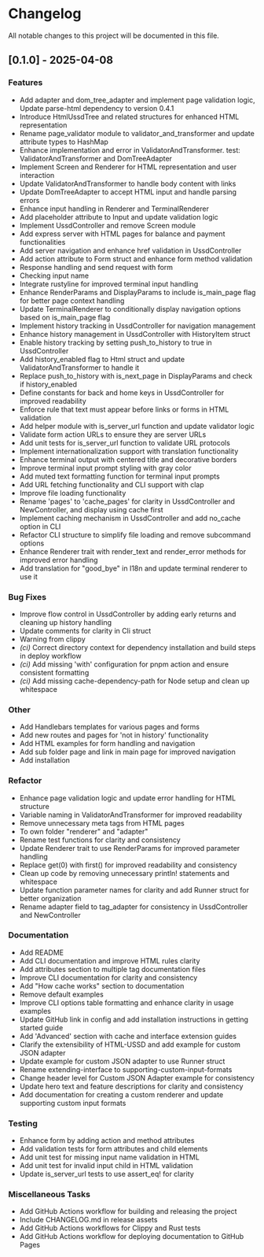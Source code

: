 # Changelog

All notable changes to this project will be documented in this file.

## [0.1.0] - 2025-04-08

### Features

- Add adapter and dom_tree_adapter and implement page validation logic, Update parse-html dependency to version 0.4.1
- Introduce HtmlUssdTree and related structures for enhanced HTML representation
- Rename page_validator module to validator_and_transformer and update attribute types to HashMap
- Enhance implementation and error in ValidatorAndTransformer. test: ValidatorAndTransformer and DomTreeAdapter
- Implement Screen and Renderer for HTML representation and user interaction
- Update ValidatorAndTransformer to handle body content with links
- Update DomTreeAdapter to accept HTML input and handle parsing errors
- Enhance input handling in Renderer and TerminalRenderer
- Add placeholder attribute to Input and update validation logic
- Implement UssdController and remove Screen module
- Add express server with HTML pages for balance and payment functionalities
- Add server navigation and enhance href validation in UssdController
- Add action attribute to Form struct and enhance form method validation
- Response handling and send request with form
- Checking input name
- Integrate rustyline for improved terminal input handling
- Enhance RenderParams and DisplayParams to include is_main_page flag for better page context handling
- Update TerminalRenderer to conditionally display navigation options based on is_main_page flag
- Implement history tracking in UssdController for navigation management
- Enhance history management in UssdController with HistoryItem struct
- Enable history tracking by setting push_to_history to true in UssdController
- Add history_enabled flag to Html struct and update ValidatorAndTransformer to handle it
- Replace push_to_history with is_next_page in DisplayParams and check if history_enabled
- Define constants for back and home keys in UssdController for improved readability
- Enforce rule that text must appear before links or forms in HTML validation
- Add helper module with is_server_url function and update validator logic
- Validate form action URLs to ensure they are server URLs
- Add unit tests for is_server_url function to validate URL protocols
- Implement internationalization support with translation functionality
- Enhance terminal output with centered title and decorative borders
- Improve terminal input prompt styling with gray color
- Add muted text formatting function for terminal input prompts
- Add URL fetching functionality and CLI support  with clap
- Improve file loading functionality
- Rename 'pages' to 'cache_pages' for clarity in UssdController and NewController, and display using cache first
- Implement caching mechanism in UssdController and add no_cache option in CLI
- Refactor CLI structure to simplify file loading and remove subcommand options
- Enhance Renderer trait with render_text and render_error methods for improved error handling
- Add translation for "good_bye" in I18n and update terminal renderer to use it

### Bug Fixes

- Improve flow control in UssdController by adding early returns and cleaning up history handling
- Update comments for clarity in Cli struct
- Warning from clippy
- *(ci)* Correct directory context for dependency installation and build steps in deploy workflow
- *(ci)* Add missing 'with' configuration for pnpm action and ensure consistent formatting
- *(ci)* Add missing cache-dependency-path for Node setup and clean up whitespace

### Other

- Add Handlebars templates for various pages and forms
- Add new routes and pages for 'not in history' functionality
- Add HTML examples for form handling and navigation
- Add sub folder page and link in main page for improved navigation
- Add installation

### Refactor

- Enhance page validation logic and update error handling for HTML structure
- Variable naming in ValidatorAndTransformer for improved readability
- Remove unnecessary meta tags from HTML pages
- To own folder "renderer" and "adapter"
- Rename test functions for clarity and consistency
- Update Renderer trait to use RenderParams for improved parameter handling
- Replace get(0) with first() for improved readability and consistency
- Clean up code by removing unnecessary println! statements and whitespace
- Update function parameter names for clarity and add Runner struct for better organization
- Rename adapter field to tag_adapter for consistency in UssdController and NewController

### Documentation

- Add README
- Add CLI documentation and improve HTML rules clarity
- Add attributes section to multiple tag documentation files
- Improve CLI documentation for clarity and consistency
- Add "How cache works" section to documentation
- Remove default examples
- Improve CLI options table formatting and enhance clarity in usage examples
- Update GitHub link in config and add installation instructions in getting started guide
- Add 'Advanced' section with cache and interface extension guides
- Clarify the extensibility of HTML-USSD and add example for custom JSON adapter
- Update example for custom JSON adapter to use Runner struct
- Rename extending-interface to supporting-custom-input-formats
- Change header level for Custom JSON Adapter example for consistency
- Update hero text and feature descriptions for clarity and consistency
- Add documentation for creating a custom renderer and update supporting custom input formats

### Testing

- Enhance form by adding action and method attributes
- Add validation tests for form attributes and child elements
- Add unit test for missing input name validation in HTML
- Add unit test for invalid input child in HTML validation
- Update is_server_url tests to use assert_eq! for clarity

### Miscellaneous Tasks

- Add GitHub Actions workflow for building and releasing the project
- Include CHANGELOG.md in release assets
- Add GitHub Actions workflows for Clippy and Rust tests
- Add GitHub Actions workflow for deploying documentation to GitHub Pages

<!-- generated by git-cliff -->
